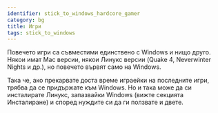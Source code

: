 ```yaml
---
identifier: stick_to_windows_hardcore_gamer
category: bg
title: Игри
tags: stick_to_windows
---
```


Повечето игри са съвместими единствено с Windows и нищо друго. Някои имат Mac версии, някои Линукс версии (Quake 4, 
Neverwinter Nights и др.), но повечето вървят само на Windows.

Така че, ако прекарвате доста време играейки на последните игри, трябва да се придържате към Windows. Но и така може да си инсталирате Линукс, запазвайки Windows (вижте секцията Инсталиране) и според нуждите си да ги ползвате и двете.

